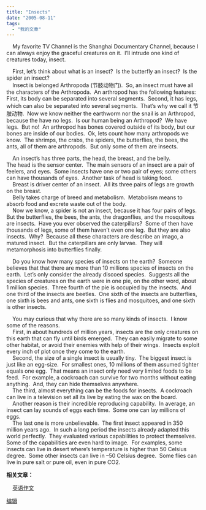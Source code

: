 ```yaml
---
title: "Insects"
date: "2005-08-11"
tags: 
  - "我的文章"
---
```


    My favorite TV Channel is the Shanghai Documentary Channel, because I can always enjoy the graceful creatures on it.  I’ll intrude one kind of creatures today, insect. 

    First, let’s think about what is an insect?  Is the butterfly an insect?  Is the spider an insect?  
    Insect is belonged Arthropoda (节肢动物门).  So, an insect must have all the characters of the Arthropoda.  An arthropod has the following features:  First, its body can be separated into several segments.  Second, it has legs, which can also be separated into several segments.  That’s why we call it 节肢动物.  Now we know neither the earthworm nor the snail is an Arthropod, because the have no legs.  Is our human being an Arthropod?  We have legs.  But no!  An arthropod has bones covered outside of its body, but our bones are inside of our bodies.  Ok, lets count how many arthropods we know.  The shrimps, the crabs, the spiders, the butterflies, the bees, the ants, all of them are arthropods.  But only some of them are insects. 

    An insect’s has three parts, the head, the breast, and the belly.   
The head is the sensor center.  The main sensors of an insect are a pair of feelers, and eyes.  Some insects have one or two pair of eyes; some others can have thousands of eyes.  Another task of head is taking food.   
    Breast is driver center of an insect.  All its three pairs of legs are growth on the breast.  
    Belly takes charge of breed and metabolism.  Metabolism means to absorb food and excrete waste out of the body.  
    Now we know, a spider is not an insect, because it has four pairs of legs.  But the butterflies, the bees, the ants, the dragonflies, and the mosquitoes are insects.  Have you ever observed the caterpillars?  Some of then have thousands of legs, some of them haven’t even one leg.  But they are also insects.  Why?  Because all these characters are describe an imago, a matured insect.  But the caterpillars are only larvae.  They will metamorphosis into butterflies finally.

    Do you know how many species of insects on the earth?  Someone believes that that there are more than 10 millions species of insects on the earth.  Let’s only consider the already discoed species.  Suggests all the species of creatures on the earth were in one pie, on the other word, about 1 million species.  Three fourth of the pie is occupied by the insects.  And one third of the insects are beetles.  One sixth of the insects are butterflies, one sixth is bees and ants, one sixth is flies and mosquitoes, and one sixth is other insects.

    You may curious that why there are so many kinds of insects.  I know some of the reasons.   
    First, in about hundreds of million years, insects are the only creatures on this earth that can fly until birds emerged.  They can easily migrate to some other habitat, or avoid their enemies with help of their wings.  Insects exploit every inch of plot once they come to the earth.   
    Second, the size of a single insect is usually tiny.  The biggest insect is just like an egg-size.  For smallest ones, 10 millions of them assumed tighter equals one egg.  That means an insect only need very limited foods to be feed.  For example, a cockroach can survive for two months without eating anything.  And, they can hide themselves anywhere.  
    The third, almost everything can be the foods for insects.  A cockroach can live in a television set all its live by eating the wax on the board.  
    Another reason is their incredible reproducing capability.  In average, an insect can lay sounds of eggs each time.  Some one can lay millions of eggs.  
    The last one is more unbelievable.  The first insect appeared in 350 million years ago.  In such a long period the insects already adapted this world perfectly.  They evaluated various capabilities to protect themselves.  Some of the capabilities are even hard to image.  For examples, some insects can live in desert where’s temperature is higher than 50 Celsius degree.  Some other insects can live in –50 Celsius degree.  Some flies can live in pure salt or pure oil, even in pure CO2. 

**相关文章：**

    [英语作文](http://spaces.msn.com/ruanqizhen/blog/cns!5852D4F797C53FB6!1074.entry)

[编辑](http://spaces.msn.com/ruanqizhen/PersonalSpace.aspx?_c11_BlogPart_handle=cns!5852D4F797C53FB6!894&_c11_BlogPart_blogpart=blogentry&_c=BlogPart&_c02_owner=1)
